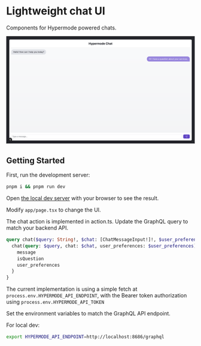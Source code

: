 # Lightweight chat UI

Components for Hypermode powered chats.

![chat UI](image.png)

## Getting Started

First, run the development server:

```bash
pnpm i && pnpm run dev
```

Open [the local dev server](http://localhost:3000) with your browser to see the result.

Modify `app/page.tsx` to change the UI.

The chat action is implemented in action.ts. Update the GraphQL query to match your backend API.

```graphql
query chat($query: String!, $chat: [ChatMessageInput!]!, $user_preferences: String!) {
  chat(query: $query, chat: $chat, user_preferences: $user_preferences) {
    message
    isQuestion
    user_preferences
  }
}
```

The current implementation is using a simple fetch at `process.env.HYPERMODE_API_ENDPOINT`, with the
Bearer token authorization using `process.env.HYPERMODE_API_TOKEN`

Set the environment variables to match the GraphQL API endpoint.

For local dev:

```bash
export HYPERMODE_API_ENDPOINT=http://localhost:8686/graphql
```
